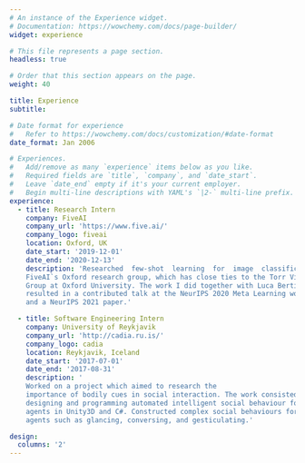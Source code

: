 ```yaml
---
# An instance of the Experience widget.
# Documentation: https://wowchemy.com/docs/page-builder/
widget: experience

# This file represents a page section.
headless: true

# Order that this section appears on the page.
weight: 40

title: Experience
subtitle:

# Date format for experience
#   Refer to https://wowchemy.com/docs/customization/#date-format
date_format: Jan 2006

# Experiences.
#   Add/remove as many `experience` items below as you like.
#   Required fields are `title`, `company`, and `date_start`.
#   Leave `date_end` empty if it's your current employer.
#   Begin multi-line descriptions with YAML's `|2-` multi-line prefix.
experience:
  - title: Research Intern
    company: FiveAI
    company_url: 'https://www.five.ai/'
    company_logo: fiveai
    location: Oxford, UK
    date_start: '2019-12-01'
    date_end: '2020-12-13'
    description: 'Researched  few-shot  learning  for  image  classification at
    FiveAI`s Oxford research group, which has close ties to the Torr Vision
    Group at Oxford University. The work I did together with Luca Bertinetto
    resulted in a contributed talk at the NeurIPS 2020 Meta Learning workshop,
    and a NeurIPS 2021 paper.'

  - title: Software Engineering Intern
    company: University of Reykjavik
    company_url: 'http://cadia.ru.is/'
    company_logo: cadia
    location: Reykjavik, Iceland
    date_start: '2017-07-01'
    date_end: '2017-08-31'
    description: '
	Worked on a project which aimed to research the
    importance of bodily cues in social interaction. The work consisted of
    designing and programming automated intelligent social behaviour for virtual
    agents in Unity3D and C#. Constructed complex social behaviours for virtual
    agents such as glancing, conversing, and gesticulating.'

design:
  columns: '2'
---
```

